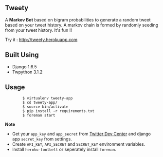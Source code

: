 Tweety
------

A **Markov Bot** based on bigram probabilities to generate a random tweet based on your tweet history. A markov chain is formed by randomly seeding from your tweet history. It's fun !!

Try it : http://tweety.herokuapp.com

Built Using
-----------

- Django 1.6.5
- Twpython 3.1.2

Usage
-----

	
    		$ virtualenv tweety-app
    		$ cd tweety-app/
    		$ source bin/activate
    		$ pip install -r requirements.txt
    		$ foreman start


**Note**

- Get your `app_key` and `app_secret` from [Twitter Dev Center](https://dev.twitter.com/apps/new) and django app 
  `secret_key` from settings.
- Create `API_KEY`, `API_SECRET` and `SECRET_KEY` environment variables.
- Install   `heroku-toolbelt` or seperately install `foreman`.




